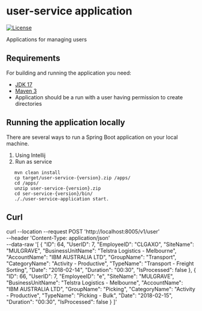 # user-service application

[![License](http://img.shields.io/:license-apache-blue.svg)](http://www.apache.org/licenses/LICENSE-2.0.html)

Applications for managing users

## Requirements

For building and running the application you need:

- [JDK 17](https://www.oracle.com/java/technologies/javase/jdk17-archive-downloads.html)
- [Maven 3](https://maven.apache.org)
- Application should be a run with a user having permission to create directories

## Running the application locally

There are several ways to run a Spring Boot application on your local machine. 

1. Using Intellij
2. Run as service

```shell
   mvn clean install
   cp target/user-service-{version}.zip /apps/
   cd /apps/
   unzip user-service-{version}.zip
   cd ser-service-{version}/bin/
   ././user-service-application start.

```

## Curl
curl --location --request POST 'http://localhost:8005/v1/user' \
--header 'Content-Type: application/json' \
--data-raw '[
{
"ID": 64,
"UserID": 7,
"EmployeeID": "CLGAXO",
"SiteName": "MULGRAVE",
"BusinessUnitName": "Telstra Logistics - Melbourne",
"AccountName": "IBM AUSTRALIA LTD",
"GroupName": "Transport",
"CategoryName": "Activity - Productive",
"TypeName": "Transport - Freight Sorting",
"Date": "2018-02-14",
"Duration": "00:30",
"IsProcessed": false
},
{
"ID": 66,
"UserID": 7,
"EmployeeID": "e",
"SiteName": "MULGRAVE",
"BusinessUnitName": "Telstra Logistics - Melbourne",
"AccountName": "IBM AUSTRALIA LTD",
"GroupName": "Picking",
"CategoryName": "Activity - Productive",
"TypeName": "Picking - Bulk",
"Date": "2018-02-15",
"Duration": "00:30",
"IsProcessed": false
}
]'